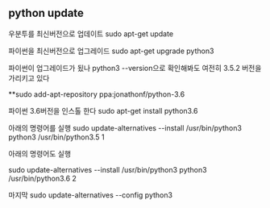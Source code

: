 ## python update


우분투를 최신버전으로 업데이트
sudo apt-get update

파이썬을 최신버전으로 업그레이드
sudo apt-get upgrade python3

파이썬이 업그레이드가 됬나
python3 --version으로 확인해봐도 여전히
3.5.2 버전을 가리키고 있다

**sudo add-apt-repository ppa:jonathonf/python-3.6

파이썬 3.6버전을 인스톨 한다
sudo apt-get install python3.6

아래의 명령어를 실행
sudo update-alternatives --install /usr/bin/python3 python3 /usr/bin/python3.5 1

아래의 명령어도 실행

sudo update-alternatives --install /usr/bin/python3 python3 /usr/bin/python3.6 2

마지막 sudo update-alternatives --config python3
<!--stackedit_data:
eyJoaXN0b3J5IjpbLTExOTA1MDA3M119
-->